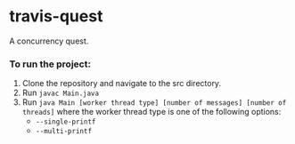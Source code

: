 # travis-quest
A concurrency quest.

### To run the project:
1. Clone the repository and navigate to the src directory.
2. Run `javac Main.java`
3. Run `java Main [worker thread type] [number of messages] [number of threads]` 
    where the worker thread type is one of the following options:
    * `--single-printf`
    * `--multi-printf`